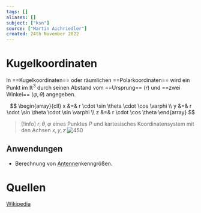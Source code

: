 ```yaml
---
tags: []
aliases: []
subject: ["ksn"]
source: ["Martin Aichriedler"]
created: 24th November 2022
---
```


# Kugelkoordinaten
In ==Kugelkoordinaten== oder räumlichen ==Polarkoordinaten== wird ein Punkt im $\mathbb{R}^{3}$ durch seinen Abstand vom ==Ursprung== ($r$) und ==zwei Winkel== ($\varphi, \theta$) angegeben.

$$
\begin{array}{cll}
x &=& r \cdot \sin \theta \cdot \cos \varphi \\
y &=& r \cdot \sin \theta \cdot \sin \varphi \\
z &=& r \cdot \cos \theta
\end{array}
$$

>[!info] $r,\theta,\varphi$ eines Punktes $P$ und kartesisches Koordinatensystem mit den Achsen $x,y,z$
>![450](../assets/kugelkoordinaten.png)

## Anwendungen
- Berechnung von [Antenne](Antenne.md)nkenngrößen.

# Quellen
[Wikipedia](https://de.wikipedia.org/wiki/Kugelkoordinaten)